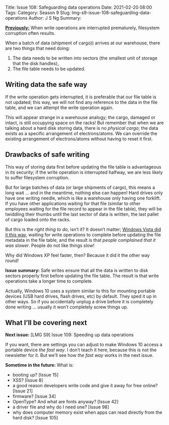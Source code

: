 Title: Issue 108: Safeguarding data operations
Date: 2021-02-20 08:00
Tags: 
Category: Season 9
Slug: lmg-s9-issue-108-safeguarding-data-operations
Author: J S Ng
Summary: 

[**Previously:**](https://buttondown.email/laymansguide/archive/) When write operations are interrupted prematurely, filesystem corruption often results.

When a batch of data (shipment of cargo)) arrives at our warehouse, there are two things that need doing:

1) The data needs to be written into sectors (the smallest unit of storage that the disk handles),
2) The file table needs to be updated.

## Writing data the safe way

If the write operation gets interrupted, it is preferable that our file table is not updated; this way, we will not find any reference to the data in the file table, and we can attempt the write operation again.

This will appear strange in a warehouse analogy; the cargo, damaged or intact, is still occupying space on the racks! But remember that when we are talking about a hard disk storing data, there is no *physical cargo*; the data exists as a specific arrangement of electrons/atoms. We can override the existing arrangement of electrons/atoms without having to reset it first.

## Drawbacks of safe writing

This way of storing data first before updating the file table is advantageous in its security; if the write operation is interrupted halfway, we are less likely to suffer filesystem corruption.

But for large batches of data (or large shipments of cargo), this means a long wait ... and in the meantime, nothing else can happen! Hard drives only have one writing needle, which is like a warehouse only having one forklift. If you have other applications waiting for that file (similar to other employees waiting for the file record to appear in the file table), they will be twiddling their thumbs until the last sector of data is written, the last pallet of cargo loaded onto the racks.

But this is the *right thing to do*, isn’t it? It doesn’t matter; [Windows Vista did it this way](https://blog.codinghorror.com/actual-performance-perceived-performance/), waiting for write operations to complete before updating the file metadata in the file table, and the result is that *people complained that it was slower*. People do not like things slow!

Why did Windows XP feel faster, then? Because it did it the other way round!

**Issue summary:** Safe writes ensure that all the data is written to disk sectors properly first before updating the file table. The result is that write operations take a longer time to complete.

Actually, Windows 10 uses a system similar to this for mounting portable devices (USB hard drives, flash drives, etc) by default. They sped it up in other ways. So if you accidentally unplug a drive before it is completely done writing ... usually it won’t completely screw things up.

## What I’ll be covering next

**Next issue:** [LMG S9] Issue 109: Speeding up data operations

If you want, there are settings you can adjust to make Windows 10 access a portable device *the fast way*. I don’t teach it here, because this is not the newsletter for it. But we’ll see how *the fast way* works in the next issue.

**Sometime in the future:** What is:

- booting up? [Issue 15]
- XSS? [Issue 8]
- a good reason developers write code and give it away for free online? [Issue 21]
- firmware? [Issue 34]
- OpenType? And what are fonts anyway? [Issue 42]
- a driver file and why do I need one? [Issue 98]
- why does computer memory exist when apps can read directly from the hard disk? [Issue 105]
